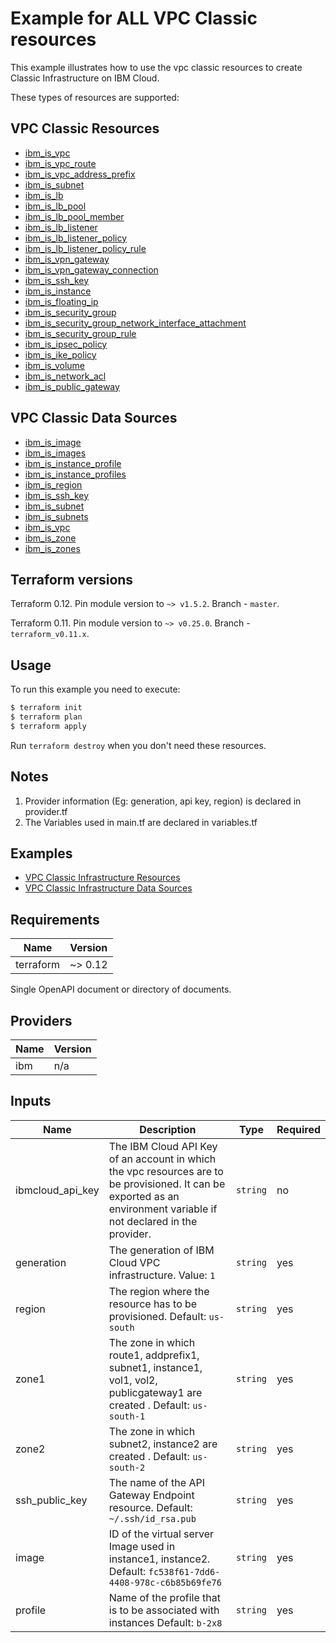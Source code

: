 # Example for ALL VPC Classic resources

This example illustrates how to use the vpc classic resources to create Classic Infrastructure on IBM Cloud.

These types of resources are supported:

## VPC Classic Resources

* [ibm_is_vpc](https://cloud.ibm.com/docs/terraform?topic=terraform-vpc-gen1-resources#provider-vps)
* [ibm_is_vpc_route](https://cloud.ibm.com/docs/terraform?topic=terraform-vpc-gen1-resources#provider-route)
* [ibm_is_vpc_address_prefix](https://cloud.ibm.com/docs/terraform?topic=terraform-vpc-gen1-resources#address-prefix)
* [ibm_is_subnet](https://cloud.ibm.com/docs/terraform?topic=terraform-vpc-gen1-resources#subnet)
* [ibm_is_lb](https://cloud.ibm.com/docs/terraform?topic=terraform-vpc-gen1-resources#lb)
* [ibm_is_lb_pool](https://cloud.ibm.com/docs/terraform?topic=terraform-vpc-gen1-resources#lb-pool)
* [ibm_is_lb_pool_member](https://cloud.ibm.com/docs/terraform?topic=terraform-vpc-gen1-resources#lb-pool-member)
* [ibm_is_lb_listener](https://cloud.ibm.com/docs/terraform?topic=terraform-vpc-gen1-resources#lb-listener)
* [ibm_is_lb_listener_policy](https://cloud.ibm.com/docs/terraform?topic=terraform-vpc-gen1-resources#lb-listener-policy)
* [ibm_is_lb_listener_policy_rule](https://cloud.ibm.com/docs/terraform?topic=terraform-vpc-gen1-resources#lb-listener-policy-rule)
* [ibm_is_vpn_gateway](https://cloud.ibm.com/docs/terraform?topic=terraform-vpc-gen1-resources#vpn-gateway)
* [ibm_is_vpn_gateway_connection](https://cloud.ibm.com/docs/terraform?topic=terraform-vpc-gen1-resources#vpn-gateway-connection)
* [ibm_is_ssh_key](https://cloud.ibm.com/docs/terraform?topic=terraform-vpc-gen1-resources#ssh-key)
* [ibm_is_instance](https://cloud.ibm.com/docs/terraform?topic=terraform-vpc-gen1-resources#provider-instance)
* [ibm_is_floating_ip](https://cloud.ibm.com/docs/terraform?topic=terraform-vpc-gen1-resources#provider-floating-ip)
* [ibm_is_security_group](https://cloud.ibm.com/docs/terraform?topic=terraform-vpc-gen1-resources#sec-group)
* [ibm_is_security_group_network_interface_attachment](https://cloud.ibm.com/docs/terraform?topic=terraform-vpc-gen1-resources#sec-group-netint)
* [ibm_is_security_group_rule](https://cloud.ibm.com/docs/terraform?topic=terraform-vpc-gen1-resources#sec-group-rule)
* [ibm_is_ipsec_policy](https://cloud.ibm.com/docs/terraform?topic=terraform-vpc-gen1-resources#provider-ipsec)
* [ibm_is_ike_policy](https://cloud.ibm.com/docs/terraform?topic=terraform-vpc-gen1-resources#provider-ike-policy)
* [ibm_is_volume](https://cloud.ibm.com/docs/terraform?topic=terraform-vpc-gen1-resources#volume)
* [ibm_is_network_acl](https://cloud.ibm.com/docs/terraform?topic=terraform-vpc-gen1-resources#network-acl)
* [ibm_is_public_gateway](https://cloud.ibm.com/docs/terraform?topic=terraform-vpc-gen1-resources#provider-public-gateway)

##  VPC Classic Data Sources
* [ibm_is_image](https://cloud.ibm.com/docs/terraform?topic=terraform-vpc-gen1-data-sources#image)
* [ibm_is_images](https://cloud.ibm.com/docs/terraform?topic=terraform-vpc-gen1-data-sources#images)
* [ibm_is_instance_profile](https://cloud.ibm.com/docs/terraform?topic=terraform-vpc-gen1-data-sources#instance-profile)
* [ibm_is_instance_profiles](https://cloud.ibm.com/docs/terraform?topic=terraform-vpc-gen1-data-sources#instance-profiles)
* [ibm_is_region](https://cloud.ibm.com/docs/terraform?topic=terraform-vpc-gen1-data-sources#region)
* [ibm_is_ssh_key](https://cloud.ibm.com/docs/terraform?topic=terraform-vpc-gen1-data-sources#ssh-key)
* [ibm_is_subnet](https://cloud.ibm.com/docs/terraform?topic=terraform-vpc-gen1-data-sources#subnet)
* [ibm_is_subnets](https://cloud.ibm.com/docs/terraform?topic=terraform-vpc-gen1-data-sources#vpc-subnets)
* [ibm_is_vpc](https://cloud.ibm.com/docs/terraform?topic=terraform-vpc-gen1-data-sources#vpc)
* [ibm_is_zone](https://cloud.ibm.com/docs/terraform?topic=terraform-vpc-gen1-data-sources#zone)
* [ibm_is_zones](https://cloud.ibm.com/docs/terraform?topic=terraform-vpc-gen1-data-sources#zones)

## Terraform versions

Terraform 0.12. Pin module version to `~> v1.5.2`. Branch - `master`.

Terraform 0.11. Pin module version to `~> v0.25.0`. Branch - `terraform_v0.11.x`.

## Usage

To run this example you need to execute:

```bash
$ terraform init
$ terraform plan
$ terraform apply
```

Run `terraform destroy` when you don't need these resources.

## Notes

1. Provider information (Eg: generation, api key, region) is declared in provider.tf
2. The Variables used in main.tf are declared in variables.tf

## Examples

* [VPC Classic Infrastructure Resources](https://cloud.ibm.com/docs/terraform?topic=terraform-vpc-gen1-resources)
* [VPC Classic Infrastructure Data Sources](https://cloud.ibm.com/docs/terraform?topic=terraform-vpc-gen1-data-sources)

<!-- BEGINNING OF PRE-COMMIT-TERRAFORM DOCS HOOK -->
## Requirements

| Name | Version |
|------|---------|
| terraform | ~> 0.12 |

Single OpenAPI document or directory of documents.

## Providers

| Name | Version |
|------|---------|
| ibm | n/a |

## Inputs

| Name | Description | Type | Required |
|------|-------------|------|---------|
| ibmcloud_api_key | The IBM Cloud API Key of an account in which the vpc resources are to be provisioned. It can be exported as an environment variable if not declared in the provider. | `string` | no |
| generation | The generation of IBM Cloud VPC infrastructure. Value: `1`| `string` | yes |
| region | The region where the resource has to be provisioned. Default: `us-south`| `string` | yes |
| zone1 | The zone in which route1, addprefix1, subnet1, instance1, vol1, vol2, publicgateway1 are created . Default: `us-south-1`| `string` | yes |
| zone2 | The zone in which subnet2, instance2 are created . Default: `us-south-2`| `string` | yes |
| ssh\_public\_key | The name of the API Gateway Endpoint resource. Default: `~/.ssh/id_rsa.pub`| `string` | yes |
| image | ID of the virtual server Image used in instance1, instance2. Default: `fc538f61-7dd6-4408-978c-c6b85b69fe76` | `string` | yes |
| profile | Name of the profile that is to be associated with instances Default: `b-2x8`| `string` | yes |

<!-- END OF PRE-COMMIT-TERRAFORM DOCS HOOK -->
